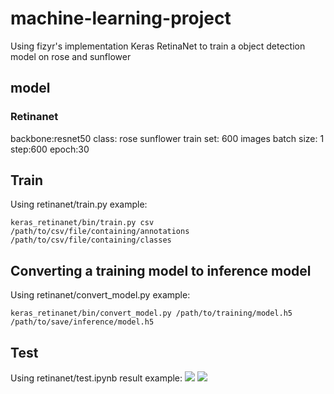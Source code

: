 # machine-learning-project
Using fizyr's implementation Keras RetinaNet to train a object detection model on rose and sunflower
## model
### Retinanet
backbone:resnet50
class: rose
       sunflower
train set: 600 images
batch size: 1
step:600
epoch:30

## Train
Using retinanet/train.py
example:

`keras_retinanet/bin/train.py csv /path/to/csv/file/containing/annotations /path/to/csv/file/containing/classes`

## Converting a training model to inference model
Using retinanet/convert_model.py
example:

`keras_retinanet/bin/convert_model.py /path/to/training/model.h5 /path/to/save/inference/model.h5`

## Test
Using retinanet/test.ipynb
result example:
<img src="https://github.com/hxjia/machine-learning-project/master/result1.png" />
<img src="https://github.com/hxjia/machine-learning-project/master/result2.png" />
